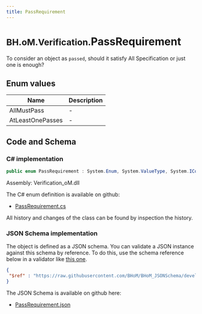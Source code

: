 ```yaml
---
title: PassRequirement
---
```


# <small>BH.oM.Verification.</small>**PassRequirement**

To consider an object as `passed`, should it satisfy All Specification or just one is enough?

## Enum values

| Name            | Description                                                    |
|-----------------|----------------------------------------------------------------|
| AllMustPass |  -  |
| AtLeastOnePasses |  -  |


## Code and Schema

### C# implementation

``` C# title="C#"
public enum PassRequirement : System.Enum, System.ValueType, System.IComparable, System.ISpanFormattable, System.IFormattable, System.IConvertible
```

Assembly: Verification_oM.dll

The C# enum definition is available on github:

- [PassRequirement.cs](https://github.com/BHoM/BHoM/blob/develop/Verification_oM/Enums\PassRequirement.cs)

All history and changes of the class can be found by inspection the history.
### JSON Schema implementation

The object is defined as a JSON schema. You can validate a JSON instance against this schema by reference. To do this, use the schema reference below in a validator like [this one](https://www.jsonschemavalidator.net/).

``` json title="JSON Schema"
{
 "$ref" : "https://raw.githubusercontent.com/BHoM/BHoM_JSONSchema/develop/Verification_oM/PassRequirement.json"
}
```

The JSON Schema is available on github here:

- [PassRequirement.json](https://github.com/BHoM/BHoM_JSONSchema/blob/develop/Verification_oM/PassRequirement.json)
